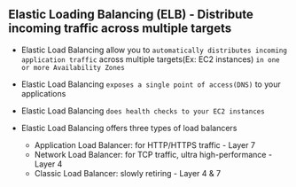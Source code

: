 ## Elastic Loading Balancing (ELB) - Distribute incoming traffic across multiple targets

- Elastic Load Balancing allow you to `automatically distributes incoming application traffic` across multiple targets(Ex: EC2 instances) `in one or more Availability Zones`

- Elastic Load Balancing `exposes a single point of access(DNS)` to your applications

- Elastic Load Balancing `does health checks to your EC2 instances`

- Elastic Load Balancing offers three types of load balancers

  - Application Load Balancer: for HTTP/HTTPS traffic - Layer 7
  - Network Load Balancer: for TCP traffic, ultra high-performance - Layer 4
  - Classic Load Balancer: slowly retiring - Layer 4 & 7

